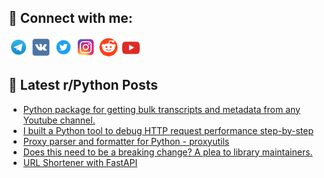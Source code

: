 ## 🔎 Connect with me:
[<img src="https://github.com/bullbesh/bullbesh/blob/main/images/Telegram.png" width="32" height="32" />](https://t.me/bullbesh)
[<img src="https://github.com/bullbesh/bullbesh/blob/main/images/VK.png" width="32" height="32" />](https://vk.com/bullbesh)
[<img src="https://github.com/bullbesh/bullbesh/blob/main/images/Twitter.png" width="32" height="32" />](https://twitter.com/bullbesh1)
[<img src="https://github.com/bullbesh/bullbesh/blob/main/images/Instagram.png" width="32" height="32" />](https://www.instagram.com/bullbesh)
[<img src="https://github.com/bullbesh/bullbesh/blob/main/images/Reddit.png" width="32" height="32" />](https://www.reddit.com/user/bullbesh)
[<img src="https://github.com/bullbesh/bullbesh/blob/main/images/YouTube.png" width="32" height="32" />](https://www.youtube.com/channel/UCtfjRs6uzgq5mfm8S06WTcg)

## 📕 Latest r/Python Posts
<!-- BLOG-POST-LIST:START -->
- [Python package for getting bulk transcripts and metadata from any Youtube channel.](https://www.reddit.com/r/Python/comments/1ogjt7h/python_package_for_getting_bulk_transcripts_and/)
- [I built a Python tool to debug HTTP request performance step-by-step](https://www.reddit.com/r/Python/comments/1ogjjrl/i_built_a_python_tool_to_debug_http_request/)
- [Proxy parser and formatter for Python - proxyutils](https://www.reddit.com/r/Python/comments/1ogigib/proxy_parser_and_formatter_for_python_proxyutils/)
- [Does this need to be a breaking change? A plea to library maintainers.](https://www.reddit.com/r/Python/comments/1oggfn8/does_this_need_to_be_a_breaking_change_a_plea_to/)
- [URL Shortener with FastAPI](https://www.reddit.com/r/Python/comments/1ogf6ft/url_shortener_with_fastapi/)
<!-- BLOG-POST-LIST:END -->
